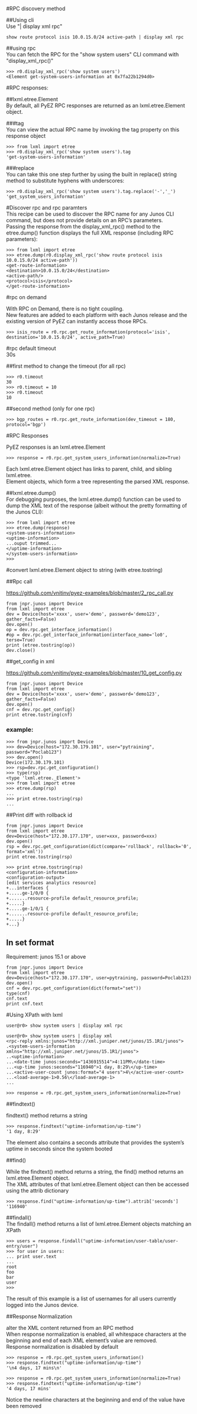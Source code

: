 #RPC discovery method   

##Using cli   
Use "| display xml rpc"  
```
show route protocol isis 10.0.15.0/24 active-path | display xml rpc  
```

##using rpc  
You can fetch the RPC for the "show system users" CLI command with "display_xml_rpc()"    
```
>>> r0.display_xml_rpc('show system users')  
<Element get-system-users-information at 0x7fa22b1294d0>  
```
#RPC responses:  

##lxml.etree.Element  
By default, all PyEZ RPC responses are returned as an lxml.etree.Element object.  

###tag  
You can view the actual RPC name by invoking the tag property on this response object  
```
>>> from lxml import etree  
>>> r0.display_xml_rpc('show system users').tag  
'get-system-users-information'  
```
###replace  
You can take this one step further by using the built in replace() string method to substitute hyphens with underscores:  
```
>>> r0.display_xml_rpc('show system users').tag.replace('-','_')  
'get_system_users_information'  
```
#Discover rpc and rpc paramters  
This recipe can be used to discover the RPC name for any Junos CLI command, but does not provide details on an RPC’s parameters.   
Passing the response from the display_xml_rpc() method to the etree.dump() function displays the full XML response (including RPC parameters):  
```
>>> from lxml import etree  
>>> etree.dump(r0.display_xml_rpc('show route protocol isis 10.0.15.0/24 active-path'))  
<get-route-information>  
<destination>10.0.15.0/24</destination>  
<active-path/>  
<protocol>isis</protocol>  
</get-route-information>  
```

#rpc on demand  

With RPC on Demand, there is no tight coupling.  
New features are added to each platform with each Junos release and the existing version of PyEZ can instantly access those RPCs.  
```
>>> isis_route = r0.rpc.get_route_information(protocol='isis', destination='10.0.15.0/24', active_path=True)  
```

#rpc default timeout   
30s  

##first method to change the timeout (for all rpc)  
```
>>> r0.timeout  
30  
>>> r0.timeout = 10  
>>> r0.timeout  
10  
```
##second method (only for one rpc)  
```
>>> bgp_routes = r0.rpc.get_route_information(dev_timeout = 180, protocol='bgp')  
```
#RPC Responses  

PyEZ responses is an lxml.etree.Element  
```
>>> response = r0.rpc.get_system_users_information(normalize=True)  
```
Each lxml.etree.Element object has links to parent, child, and sibling lxml.etree.   
Element objects, which form a tree representing the parsed XML response.    

##lxml.etree.dump()  
For debugging purposes, the lxml.etree.dump() function can be used to dump the XML text of the response (albeit without the pretty formatting of the Junos CLI):  
```
>>> from lxml import etree  
>>> etree.dump(response)  
<system-users-information>  
<uptime-information>  
...ouput trimmed...  
</uptime-information>  
</system-users-information>  
>>>  
```
#convert  lxml.etree.Element object to string (with etree.tostring)   

##Rpc call  

https://github.com/vnitinv/pyez-examples/blob/master/2_rpc_call.py  

```
from jnpr.junos import Device  
from lxml import etree  
dev = Device(host='xxxx', user='demo', password='demo123', gather_facts=False)  
dev.open()  
op = dev.rpc.get_interface_information()  
#op = dev.rpc.get_interface_information(interface_name='lo0', terse=True)  
print (etree.tostring(op))  
dev.close()  
```

##get_config in xml  

https://github.com/vnitinv/pyez-examples/blob/master/10_get_config.py  

```
from jnpr.junos import Device  
from lxml import etree  
dev = Device(host='xxxx', user='demo', password='demo123', gather_facts=False)  
dev.open()  
cnf = dev.rpc.get_config()  
print etree.tostring(cnf)  
```

### example:    

```
>>> from jnpr.junos import Device  
>>> dev=Device(host="172.30.179.101", user="pytraining", password="Poclab123")    
>>> dev.open()  
Device(172.30.179.101)  
>>> rsp=dev.rpc.get_configuration()  
>>> type(rsp)  
<type 'lxml.etree._Element'>  
>>> from lxml import etree  
>>> etree.dump(rsp)  
...  
>>> print etree.tostring(rsp)  
...  
```

##Print diff with rollback id  

```
from jnpr.junos import Device     
from lxml import etree  
dev=Device(host="172.30.177.170", user=xxx, password=xxx)    
dev.open()  
rsp = dev.rpc.get_configuration(dict(compare='rollback', rollback='0', format='xml'))  
print etree.tostring(rsp)  
```

```
>>> print etree.tostring(rsp)  
<configuration-information>  
<configuration-output>  
[edit services analytics resource]    
+...interfaces {    
+.....ge-1/0/0 {    
+.......resource-profile default_resource_profile;  
+.....}  
+.....ge-1/0/1 {    
+.......resource-profile default_resource_profile;    
+.....}    
+...}    
```

## In set format  

Requirement: junos 15.1 or above  
```
from jnpr.junos import Device  
from lxml import etree  
dev=Device(host="172.30.177.170", user=pytraining, password=Poclab123)    
dev.open()  
cnf = dev.rpc.get_configuration(dict(format="set"))  
type(cnf)  
cnf.text  
print cnf.text  
```

#Using XPath with lxml  

```
user@r0> show system users | display xml rpc  
```
```
user@r0> show system users | display xml  
<rpc-reply xmlns:junos="http://xml.juniper.net/junos/15.1R1/junos">  
.<system-users-information xmlns="http://xml.juniper.net/junos/15.1R1/junos">  
..<uptime-information>  
...<date-time junos:seconds="1436915514">4:11PM\</date-time>  
...<up-time junos:seconds="116940">1 day, 8:29\</up-time>  
...<active-user-count junos:format="4 users">4\</active-user-count>  
...<load-average-1>0.56\</load-average-1>  
...  
```
```
>>> response = r0.rpc.get_system_users_information(normalize=True)  
```
##findtext()  

findtext()  method returns a string  
```
>>> response.findtext("uptime-information/up-time")  
'1 day, 8:29'  
```
The <up-time> element also contains a seconds attribute that provides the system’s uptime in seconds since the system booted  

##find() 

While the findtext() method returns a string, the find() method returns an lxml.etree.Element object.  
The XML attributes of that lxml.etree.Element object can then be accessed using the attrib dictionary  
```
>>> response.find("uptime-information/up-time").attrib['seconds']  
'116940'  
```
##findall()  
The findall() method returns a list of lxml.etree.Element objects matching an XPath  
```
>>> users = response.findall("uptime-information/user-table/user-entry/user")  
>>> for user in users:  
... print user.text  
...  
root  
foo  
bar  
user  
>>>  
```
The result of this example is a list of usernames for all users currently logged into the Junos device.  

##Response Normalization  

alter the XML content returned from an RPC method  
When response normalization is enabled, all whitespace characters at the beginning and end of each XML element’s value are removed.   
Response normalization is disabled by default  

```
>>> response = r0.rpc.get_system_users_information()  
>>> response.findtext("uptime-information/up-time")  
'\n4 days, 17 mins\n'  
```
```
>>> response = r0.rpc.get_system_users_information(normalize=True)  
>>> response.findtext("uptime-information/up-time")  
'4 days, 17 mins'  
```

Notice the newline characters at the beginning and end of the value have been removed  
